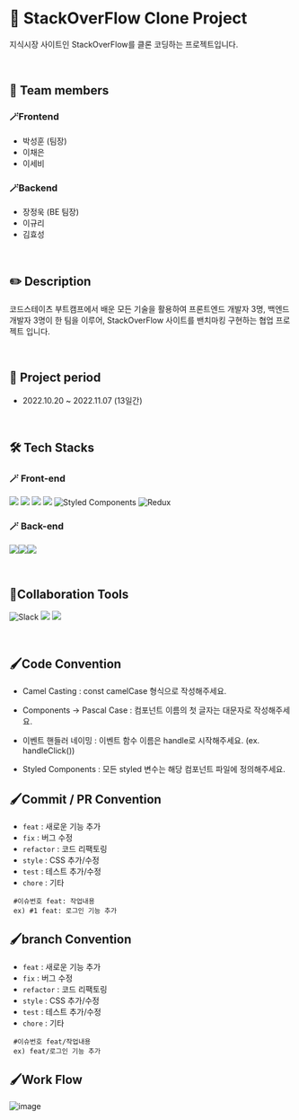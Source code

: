 # 🔭 StackOverFlow Clone Project
지식시장 사이트인 StackOverFlow를 클론 코딩하는 프로젝트입니다.

</br>

## 🙌 Team members
### 🪄Frontend
- 박성훈 (팀장)
- 이채은
- 이세비

### 🪄Backend
- 장정욱 (BE 팀장)
- 이규리
- 김효성

</br>

## ✏️ Description
코드스테이츠 부트캠프에서 배운 모든 기술을 활용하여 
프론트엔드 개발자 3명, 백엔드 개발자 3명이 한 팀을 이루어,
StackOverFlow 사이트를 밴치마킹 구현하는 협업 프로젝트 입니다.

</br>


## 📅 Project period
- 2022.10.20 ~ 2022.11.07 (13일간)

</br>

## 🛠 Tech Stacks
### 🪄 Front-end
 <img src="https://img.shields.io/badge/html5-E34F26?style=for-the-badge&logo=html5&logoColor=white"> <img src="https://img.shields.io/badge/css-1572B6?style=for-the-badge&logo=css3&logoColor=white"> <img src="https://img.shields.io/badge/javascript-F7DF1E?style=for-the-badge&logo=javascript&logoColor=black"> <img src="https://img.shields.io/badge/react-61DAFB?style=for-the-badge&logo=react&logoColor=black"> ![Styled Components](https://img.shields.io/badge/styled--components-DB7093?style=for-the-badge&logo=styled-components&logoColor=white) ![Redux](https://img.shields.io/badge/redux-%23593d88.svg?style=for-the-badge&logo=redux&logoColor=white)

### 🪄 Back-end
<img src="https://img.shields.io/badge/springboot-6DB33F?style=for-the-badge&logo=springboot&logoColor=white"><img src="https://img.shields.io/badge/gradle-02303A?style=for-the-badge&logo=gradle&logoColor=white"><img src="https://img.shields.io/badge/java-007396?style=for-the-badge&logo=java&logoColor=white">


</br>


## 📱Collaboration Tools
![Slack](https://img.shields.io/badge/Slack-4A154B?style=for-the-badge&logo=slack&logoColor=white)
<img src="https://img.shields.io/badge/github-181717?style=for-the-badge&logo=github&logoColor=white">
<img src="https://img.shields.io/badge/git-F05032?style=for-the-badge&logo=git&logoColor=white">


</br>

## 🖌️Code Convention

- Camel Casting
: const camelCase 형식으로 작성해주세요.

- Components -> Pascal Case
: 컴포넌트 이름의 첫 글자는 대문자로 작성해주세요.

- 이벤트 핸들러 네이밍
: 이벤트 함수 이름은 handle로 시작해주세요. (ex. handleClick())

- Styled Components
: 모든 styled 변수는 해당 컴포넌트 파일에 정의해주세요.


## 🖌️Commit / PR Convention
- `feat` : 새로운 기능 추가
- `fix` : 버그 수정
- `refactor` : 코드 리팩토링
- `style` : CSS 추가/수정
- `test` : 테스트 추가/수정
- `chore` : 기타

```
 #이슈번호 feat: 작업내용
 ex) #1 feat: 로그인 기능 추가
```

## 🖌️branch Convention
- `feat` : 새로운 기능 추가
- `fix` : 버그 수정
- `refactor` : 코드 리팩토링
- `style` : CSS 추가/수정
- `test` : 테스트 추가/수정
- `chore` : 기타

```
 #이슈번호 feat/작업내용
 ex) feat/로그인 기능 추가
```


## 🖌️Work Flow
![image](https://user-images.githubusercontent.com/106587166/197428263-5a4eb773-b177-412d-ac87-3e5e7b7a62e0.png)



